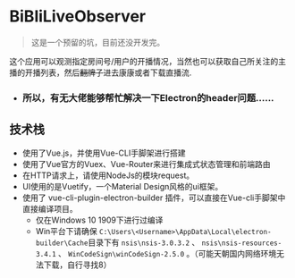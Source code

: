 # BiBliLiveObserver

> 这是一个预留的坑，目前还没开发完。

这个应用可以观测指定房间号/用户的开播情况，当然也可以获取自己所关注的主播的开播列表，然后~~翻牌子~~进去康康或者下载直播流.

- ### 所以，有无大佬能够帮忙解决一下Electron的header问题......

## 技术栈

- 使用了Vue.js，并使用Vue-CLI手脚架进行搭建
- 使用了Vue官方的Vuex、Vue-Router来进行集成式状态管理和前端路由
- 在HTTP请求上，请使用NodeJs的模块request。
- UI使用的是Vuetify，一个Material Design风格的ui框架。
- 使用了 vue-cli-plugin-electron-builder 插件，可以直接在Vue-cli手脚架中直接编译项目。
    - 仅在Windows 10 1909下进行过编译
    - Win平台下请确保 `C:\Users\<Username>\AppData\Local\electron-builder\Cache`目录下有 `nsis\nsis-3.0.3.2` 、 `nsis\nsis-resources-3.4.1` 、 `WinCodeSign\winCodeSign-2.5.0` 。（可能天朝国内网络环境无法下载，自行寻找8）